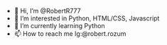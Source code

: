 - 👋 Hi, I’m @RobertR777 
- 👀 I’m interested in Python, HTML/CSS, Javascript
- 🌱 I’m currently learning Python
- 📫 How to reach me Ig:@robert.rozum

<!---
RobertR777/RobertR777 is a ✨ special ✨ repository because its `README.md` (this file) appears on your GitHub profile.
You can click the Preview link to take a look at your changes.
--->
